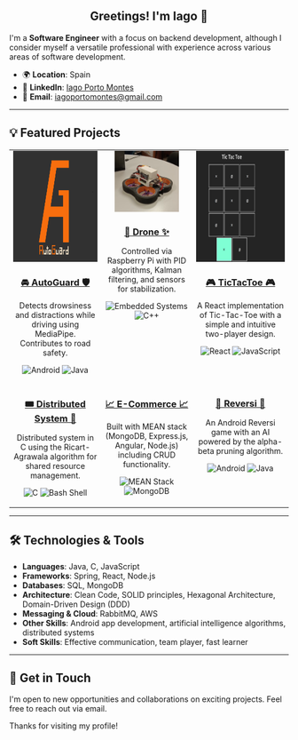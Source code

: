 <p align="center" width="300">
   <h2 align="center">Greetings! I'm Iago 👋</h3>
</p>

<p>
I'm a <b>Software Engineer</b> with a focus on backend development, although I consider myself a versatile professional with experience across various areas of software development.
</p>

- 🌍 **Location**: Spain  
- 💼 **LinkedIn**: [Iago Porto Montes](https://www.linkedin.com/in/iagoportomontes/)  
- 📧 **Email**: iagoportomontes@gmail.com  

---

## 💡 Featured Projects  
<div align="center">
  <table>
    <tr>
      <!-- AutoGuard -->
      <td align="center" width="300" valign="top">
        <div>
          <img src="./pictures/logo-completo-color.jpg" alt="AutoGuard" height="200">
        </div>
        <h3><a href="https://github.com/IagoPorto/AutoGuard">🚘 AutoGuard 🛡️</a></h3>
        <p>Detects drowsiness and distractions while driving using MediaPipe. Contributes to road safety.</p>
        <p>
          <img src="https://img.shields.io/badge/Platform-Android-green?logo=android" alt="Android" height="20">
          <img src="https://img.shields.io/badge/Code-Java-orange?logo=openjdk" alt="Java" height="20">  
        </p>
      </td>
      <!-- Drone -->
      <td align="center" width="300" valign="top">
        <div>
          <img src="./pictures/dron2.png" alt="Drone" width="77%" height="80%">
        </div>
        <h3><a href="https://github.com/IagoPorto/Drone-Firefly">🚁 Drone ✨</a></h3>
        <p>Controlled via Raspberry Pi with PID algorithms, Kalman filtering, and sensors for stabilization.</p>
        <p>
          <img src="https://img.shields.io/badge/Field-Embedded%20Systems-critical?logo=raspberry-pi" alt="Embedded Systems" height="20">
          <img src="https://img.shields.io/badge/Code-C++-blue?logo=cplusplus" alt="C++" height="20">  
        </p>
      </td>
      <!-- TicTacToe -->
      <td align="center" width="300" valign="top">
        <div>
          <img src="./pictures/TicTacToe.png" alt="TicTacToe" height="200">
        </div>
        <h3><a href="https://github.com/IagoPorto/TicTacToe">🎮 TicTacToe 🎮</a></h3>
        <p>A React implementation of Tic-Tac-Toe with a simple and intuitive two-player design.</p>
        <p>
          <img src="https://img.shields.io/badge/Framework-React-blue?logo=react" alt="React" height="20">
          <img src="https://img.shields.io/badge/Code-JavaScript-yellow?logo=javascript" alt="JavaScript" height="20">  
        </p>
      </td>
    </tr>
    <tr>
      <!-- Distributed System -->
      <td align="center" width="300" valign="top">
        <h3><a href="https://github.com/IagoPorto/Sistema-Distribuido">🎟️ Distributed System 🚀</a></h3>
        <p>Distributed system in C using the Ricart-Agrawala algorithm for shared resource management.</p>
        <p>
        <img src="https://img.shields.io/badge/Code-C-lightgrey?logo=c" alt="C" height="20">  
       <img src="https://img.shields.io/badge/Shell-Bash-yellow?logo=gnu-bash" alt="Bash Shell" height="20">
        </p>
      </td>
      <!-- E-Commerce -->
      <td align="center" width="300" valign="top">
        <h3><a href="https://github.com/IagoPorto/E-Commerce">📈 E-Commerce 📈</a></h3>
        <p>Built with MEAN stack (MongoDB, Express.js, Angular, Node.js) including CRUD functionality.</p>
        <p>
        <img src="https://img.shields.io/badge/Stack-MEAN-brightgreen?logo=node.js" alt="MEAN Stack" height="20">  
         <img src="https://img.shields.io/badge/Database-MongoDB-green?logo=mongodb" alt="MongoDB" height="20">
        </p>
      </td>
      <!-- Reversi -->
      <td align="center" width="300" valign="top">
        <h3><a href="https://github.com/IagoPorto/Reversi">🎲 Reversi 🎲</a></h3>
        <p>An Android Reversi game with an AI powered by the alpha-beta pruning algorithm.</p>
        <p>
          <img src="https://img.shields.io/badge/Platform-Android-green?logo=android" alt="Android" height="20">
          <img src="https://img.shields.io/badge/Code-Java-orange?logo=openjdk" alt="Java" height="20">  
        </p>
      </td>
    </tr>
  </table>
</div>

---

## 🛠️  Technologies & Tools  

- **Languages**: Java, C, JavaScript  
- **Frameworks**: Spring, React, Node.js  
- **Databases**: SQL, MongoDB  
- **Architecture**: Clean Code, SOLID principles, Hexagonal Architecture, Domain-Driven Design (DDD)  
- **Messaging & Cloud**: RabbitMQ, AWS  
- **Other Skills**: Android app development, artificial intelligence algorithms, distributed systems  
- **Soft Skills**: Effective communication, team player, fast learner  

---

## 💬 Get in Touch  

I'm open to new opportunities and collaborations on exciting projects. Feel free to reach out via email.  

Thanks for visiting my profile!
